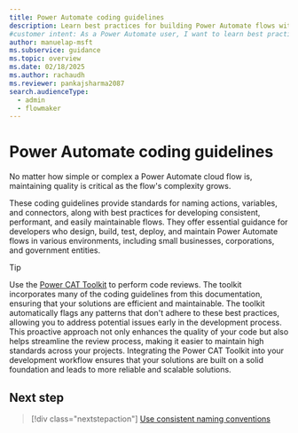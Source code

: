 ```yaml
---
title: Power Automate coding guidelines
description: Learn best practices for building Power Automate flows with coding guidelines. Improve consistency, performance, and maintainability.
#customer intent: As a Power Automate user, I want to learn best practices for building and maintaining efficient cloud flows.
author: manuelap-msft
ms.subservice: guidance
ms.topic: overview
ms.date: 02/18/2025
ms.author: rachaudh
ms.reviewer: pankajsharma2087
search.audienceType: 
  - admin
  - flowmaker
---
```


# Power Automate coding guidelines

No matter how simple or complex a Power Automate cloud flow is, maintaining quality is critical as the flow's complexity grows.

These coding guidelines provide standards for naming actions, variables, and connectors, along with best practices for developing consistent, performant, and easily maintainable flows. They offer essential guidance for developers who design, build, test, deploy, and maintain Power Automate flows in various environments, including small businesses, corporations, and government entities.

> [!TIP]
> Use the [Power CAT Toolkit](https://appsource.microsoft.com/product/dynamics-365/microsoftpowercatarch.powercattools?tab=Overview) to perform code reviews. The toolkit incorporates many of the coding guidelines from this documentation, ensuring that your solutions are efficient and maintainable. The toolkit automatically flags any patterns that don't adhere to these best practices, allowing you to address potential issues early in the development process. This proactive approach not only enhances the quality of your code but also helps streamline the review process, making it easier to maintain high standards across your projects. Integrating the Power CAT Toolkit into your development workflow ensures that your solutions are built on a solid foundation and leads to more reliable and scalable solutions.

## Next step

> [!div class="nextstepaction"]
> [Use consistent naming conventions](use-consistent-naming-conventions.md)
